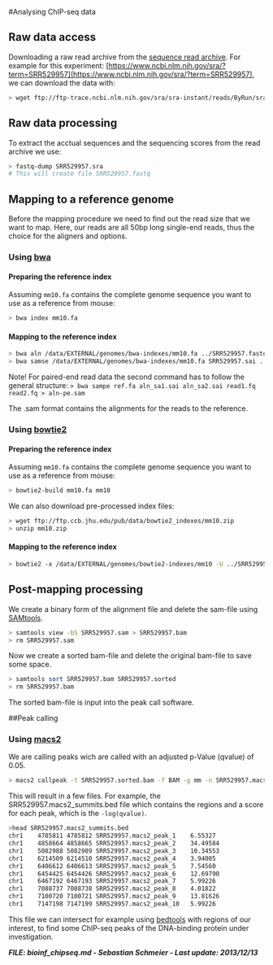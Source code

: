 #Analysing ChIP-seq data

## Raw data access

Downloading a raw read archive from the [sequence read archive](https://www.ncbi.nlm.nih.gov/sra).
For example for this experiment: [https://www.ncbi.nlm.nih.gov/sra/?term=SRR529957](https://www.ncbi.nlm.nih.gov/sra/?term=SRR529957), we can download the data with:
```bash
> wget ftp://ftp-trace.ncbi.nlm.nih.gov/sra/sra-instant/reads/ByRun/sra/SRR/SRR529/SRR529957/SRR529957.sra
```

## Raw data processing
To extract the acctual sequences and the sequencing scores from the read archive we use:
```bash
> fastq-dump SRR529957.sra
# This will create file SRR529957.fastq
```

## Mapping to a reference genome

Before the mapping procedure we need to find out the read size that we want to map. Here, our reads are all 50bp long single-end reads, thus the choice for the aligners and options.

### Using [bwa](http://bio-bwa.sourceforge.net/)

#### Preparing the reference index
Assuming ```mm10.fa``` contains the complete genome sequence you want to use as a reference from mouse:
```bash
> bwa index mm10.fa
```

#### Mapping to the reference index
```bash
> bwa aln /data/EXTERNAL/genomes/bwa-indexes/mm10.fa ../SRR529957.fastq > SRR529957.sai
> bwa samse /data/EXTERNAL/genomes/bwa-indexes/mm10.fa SRR529957.sai ../SRR529957.fastq > SRR529957.sam
```
Note! For paired-end read data the second command has to follow the general structure: ```> bwa sampe ref.fa aln_sa1.sai aln_sa2.sai read1.fq read2.fq > aln-pe.sam```


The .sam format contains the alignments for the reads to the reference.

### Using [bowtie2](http://bowtie-bio.sourceforge.net/bowtie2/index.shtml) 

#### Preparing the reference index
 Assuming ```mm10.fa``` contains the complete genome sequence you want to use as a reference from mouse:
 ```bash
> bowtie2-build mm10.fa mm10
```

We can also download pre-processed index files:
```bash
> wget ftp://ftp.ccb.jhu.edu/pub/data/bowtie2_indexes/mm10.zip
> unzip mm10.zip
```

#### Mapping to the reference index
```bash
> bowtie2 -x /data/EXTERNAL/genomes/bowtie2-indexes/mm10 -U ../SRR529957.fastq -S SRR529957.sam
```

## Post-mapping processing
We create a binary form of the alignment file and delete the sam-file using [SAMtools](http://samtools.sourceforge.net/).
```bash
> samtools view -bS SRR529957.sam > SRR529957.bam
> rm SRR529957.sam
```

Now we create a sorted bam-file and delete the original bam-file to save some space.
```bash
> samtools sort SRR529957.bam SRR529957.sorted
> rm SRR529957.bam
```

The sorted bam-file is input into the peak call software.

##Peak calling

### Using [macs2](https://github.com/taoliu/MACS/tree/master/MACS2)

We are calling peaks wich are called with an adjusted p-Value (qvalue) of 0.05.
```bash
> macs2 callpeak -t SRR529957.sorted.bam -f BAM -g mm -n SRR529957.macs2 -B -q 0.05 2> macs2.stderr &
```

This will result in a few files. For example, the SRR529957.macs2_summits.bed file which contains the regions and a score for each peak, which is the ```-log(qvalue)```.

```bash
>head SRR529957.macs2_summits.bed
chr1    4785811 4785812 SRR529957.macs2_peak_1    6.55327
chr1    4858664 4858665 SRR529957.macs2_peak_2    34.49584
chr1    5082988 5082989 SRR529957.macs2_peak_3    10.34553
chr1    6214509 6214510 SRR529957.macs2_peak_4    3.94005
chr1    6406612 6406613 SRR529957.macs2_peak_5    7.54560
chr1    6454425 6454426 SRR529957.macs2_peak_6    12.69790
chr1    6467192 6467193 SRR529957.macs2_peak_7    5.99226
chr1    7088737 7088738 SRR529957.macs2_peak_8    4.01822
chr1    7100720 7100721 SRR529957.macs2_peak_9    13.81626
chr1    7147198 7147199 SRR529957.macs2_peak_10   5.99226
```

This file we can intersect for example using [bedtools](bioinf_bedtools.md) with regions of our interest, to  find some ChIP-seq peaks of the DNA-binding protein under investigation.

 


**_FILE: bioinf_chipseq.md - Sebastian Schmeier - Last update: 2013/12/13_**
